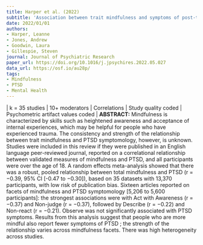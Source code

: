 ```yaml
---
title: Harper et al. (2022)
subtitle: 'Association between trait mindfulness and symptoms of post-traumatic stress: A meta-analysis'
date: 2022/01/01
authors:
- Harper, Leanne
- Jones, Andrew
- Goodwin, Laura
- Gillespie, Steven
journal: Journal of Psychiatric Research
paper_url: https://doi.org/10.1016/j.jpsychires.2022.05.027
data_url: https://osf.io/au28p/
tags:
- Mindfulness
- PTSD
- Mental Health
---
```

| k = 35 studies | 10+ moderators | Correlations | Study quality coded | Psychometric artifact values coded | **ABSTRACT:** Mindfulness is characterized by skills such as heightened awareness and acceptance of internal experiences, which may be helpful for people who have experienced trauma. The consistency and strength of the relationship between trait mindfulness and PTSD symptomology, however, is unknown. Studies were included in this review if they were published in an English language peer-reviewed journal, reported on a correlational relationship between validated measures of mindfulness and PTSD, and all participants were over the age of 18. A random effects meta-analysis showed that there was a robust, pooled relationship between total mindfulness and PTSD (r = −0.39, 95% CI [-0.47 to −0.30]), based on 35 datasets with 13,370 participants, with low risk of publication bias. Sixteen articles reported on facets of mindfulness and PTSD symptomology [5,206 to 5,600 participants]: the strongest associations were with Act with Awareness (r = −0.37) and Non-judge (r = −0.37), followed by Describe (r = −0.22) and Non-react (r = −0.21). Observe was not significantly associated with PTSD symptoms. Results from this analysis suggest that people who are more mindful also report fewer symptoms of PTSD ; the strength of the relationship varies across mindfulness facets. There was high heterogeneity across studies.

